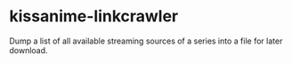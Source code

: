 # kissanime-linkcrawler
Dump a list of all available streaming sources of a series into a file for later download.
